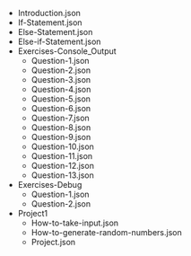 - Introduction.json
- If-Statement.json
- Else-Statement.json
- Else-if-Statement.json
- Exercises-Console_Output
    - Question-1.json
    - Question-2.json
    - Question-3.json
    - Question-4.json
    - Question-5.json
    - Question-6.json
    - Question-7.json
    - Question-8.json
    - Question-9.json
    - Question-10.json
    - Question-11.json
    - Question-12.json
    - Question-13.json
- Exercises-Debug
    - Question-1.json
    - Question-2.json
- Project1
    - How-to-take-input.json
    - How-to-generate-random-numbers.json
    - Project.json